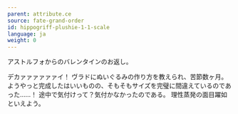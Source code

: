 ```yaml
---
parent: attribute.ce
source: fate-grand-order
id: hippogriff-plushie-1-1-scale
language: ja
weight: 0
---
```


アストルフォからのバレンタインのお返し。

デカァァァァァァイ！
ヴラドにぬいぐるみの作り方を教えられ、苦節数ヶ月。
ようやっと完成したはいいものの、そもそもサイズを完璧に間違えているのであった……！
途中で気付けって？気付かなかったのである。
理性蒸発の面目躍如といえよう。
